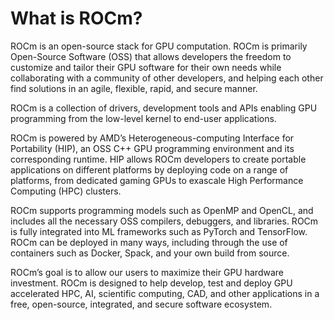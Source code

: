 # What is ROCm?

ROCm is an open-source stack for GPU computation. ROCm is primarily Open-Source
Software (OSS) that allows developers the freedom to customize and tailor their
GPU software for their own needs while collaborating with a community of other
developers, and helping each other find solutions in an agile, flexible, rapid,
and secure manner.

ROCm is a collection of drivers, development tools and APIs enabling GPU
programming from the low-level kernel to end-user applications.

ROCm is powered by AMD’s Heterogeneous-computing Interface for Portability (HIP),
an OSS C++ GPU programming environment and its corresponding runtime. 
HIP allows ROCm developers to create portable applications on different platforms
by deploying code on a range of platforms, from dedicated gaming GPUs to exascale
High Performance Computing (HPC) clusters.

ROCm supports programming models such as OpenMP and OpenCL,
and includes all the necessary OSS compilers, debuggers, and libraries.
ROCm is fully integrated into ML frameworks such as PyTorch and TensorFlow. ROCm can be
deployed in many ways, including through the use of containers such as Docker,
Spack, and your own build from source.

ROCm’s goal is to allow our users to maximize their GPU hardware investment.
ROCm is designed to help develop, test and deploy GPU accelerated HPC, AI,
scientific computing, CAD, and other applications in a free, open-source,
integrated, and secure software ecosystem.
